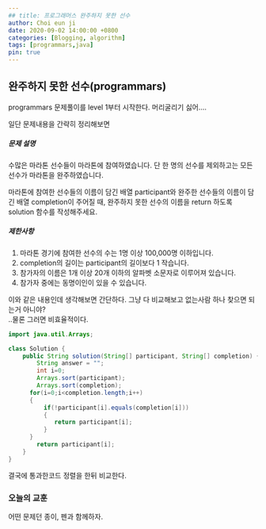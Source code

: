 ```yaml
---
## title: 프로그래머스 완주하지 못한 선수
author: Choi eun ji
date: 2020-09-02 14:00:00 +0800
categories: [Blogging, algorithm]
tags: [programmars,java]
pin: true
---
```


## 완주하지 못한 선수(programmars)

programmars 문제풀이를 level 1부터 시작한다. 머리굴리기 싫어....

일단 문제내용을 간략히 정리해보면

##### 문제 설명
수많은 마라톤 선수들이 마라톤에 참여하였습니다. 단 한 명의 선수를 제외하고는 모든 선수가 마라톤을 완주하였습니다.

마라톤에 참여한 선수들의 이름이 담긴 배열 participant와 완주한 선수들의 이름이 담긴 배열 completion이 주어질 때, 완주하지 못한 선수의 이름을 return 하도록 solution 함수를 작성해주세요.

##### 제한사항
1. 마라톤 경기에 참여한 선수의 수는 1명 이상 100,000명 이하입니다.
2. completion의 길이는 participant의 길이보다 1 작습니다.
3. 참가자의 이름은 1개 이상 20개 이하의 알파벳 소문자로 이루어져 있습니다.
4. 참가자 중에는 동명이인이 있을 수 있습니다.

이와 같은 내용인데 생각해보면 간단하다. 그냥 다 비교해보고 없는사람 하나 찾으면 되는거 아니야?  
..물론 그러면 비효율적이다.

```java
import java.util.Arrays;

class Solution {
    public String solution(String[] participant, String[] completion) {
        String answer = "";
        int i=0;
        Arrays.sort(participant);
        Arrays.sort(completion);
      for(i=0;i<completion.length;i++)
      {
          if(!participant[i].equals(completion[i]))
          {
             return participant[i];
          }
      }
        return participant[i];
    }
}
```
결국에 통과한코드
정렬을 한뒤 비교한다.

### 오늘의 교훈
어떤 문제던 종이, 펜과 함께하자.
